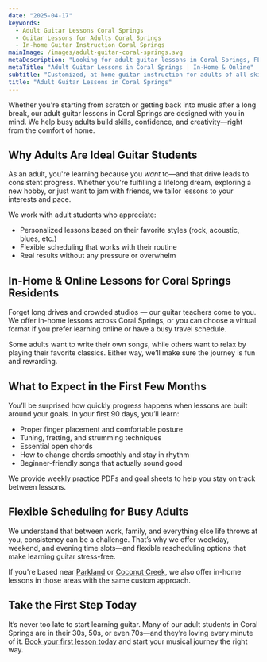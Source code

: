```yaml
---
date: "2025-04-17"
keywords:
  - Adult Guitar Lessons Coral Springs
  - Guitar Lessons for Adults Coral Springs
  - In-home Guitar Instruction Coral Springs
mainImage: /images/adult-guitar-coral-springs.svg
metaDescription: "Looking for adult guitar lessons in Coral Springs, FL? Get customized in-home or online lessons built for your schedule and musical goals. Book your first session now."
metaTitle: "Adult Guitar Lessons in Coral Springs | In-Home & Online"
subtitle: "Customized, at-home guitar instruction for adults of all skill levels"
title: "Adult Guitar Lessons in Coral Springs"
---
```


Whether you're starting from scratch or getting back into music after a long break, our adult guitar lessons in Coral Springs are designed with you in mind. We help busy adults build skills, confidence, and creativity—right from the comfort of home.

## Why Adults Are Ideal Guitar Students

As an adult, you're learning because you _want_ to—and that drive leads to consistent progress. Whether you're fulfilling a lifelong dream, exploring a new hobby, or just want to jam with friends, we tailor lessons to your interests and pace.

We work with adult students who appreciate:

- Personalized lessons based on their favorite styles (rock, acoustic, blues, etc.)
- Flexible scheduling that works with their routine
- Real results without any pressure or overwhelm

## In-Home & Online Lessons for Coral Springs Residents

Forget long drives and crowded studios — our guitar teachers come to you. We offer in-home lessons across Coral Springs, or you can choose a virtual format if you prefer learning online or have a busy travel schedule.

Some adults want to write their own songs, while others want to relax by playing their favorite classics. Either way, we’ll make sure the journey is fun and rewarding.

## What to Expect in the First Few Months

You’ll be surprised how quickly progress happens when lessons are built around your goals. In your first 90 days, you’ll learn:

- Proper finger placement and comfortable posture
- Tuning, fretting, and strumming techniques
- Essential open chords
- How to change chords smoothly and stay in rhythm
- Beginner-friendly songs that actually sound good

We provide weekly practice PDFs and goal sheets to help you stay on track between lessons.

## Flexible Scheduling for Busy Adults

We understand that between work, family, and everything else life throws at you, consistency can be a challenge. That’s why we offer weekday, weekend, and evening time slots—and flexible rescheduling options that make learning guitar stress-free.

If you're based near [Parkland](/guitar-lessons-parkland-fl/) or [Coconut Creek](/guitar-lessons-coconut-creek-fl/), we also offer in-home lessons in those areas with the same custom approach.

## Take the First Step Today

It’s never too late to start learning guitar. Many of our adult students in Coral Springs are in their 30s, 50s, or even 70s—and they’re loving every minute of it. [Book your first lesson today](/guitar-lesson-signup) and start your musical journey the right way.
